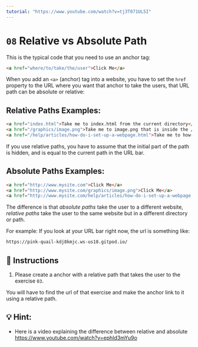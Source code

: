```yaml
---
tutorial: "https://www.youtube.com/watch?v=tj3T071UL5I"
---
```


# `08` Relative vs Absolute Path

This is the typical code that you need to use an anchor tag:

```html
<a href="where/to/take/the/user">Click Me</a>
```

When you add an `<a>` (anchor) tag into a website, you have to set the `href` property to the URL where you want that anchor to take the users, that URL path can be absolute or relative:

## Relative Paths Examples:

```html
<a href="index.html">Take me to index.html from the current directory</a>
<a href="/graphics/image.png">Take me to image.png that is inside the /graphics/ directory</a>
<a href="/help/articles/how-do-i-set-up-a-webpage.html">Take me to how-do-i-set-up-a-webpage.html</a>
```

If you use relative paths, you have to assume that the initial part of the path is hidden, and is equal to the current path in the URL bar.

## Absolute Paths Examples:

```html
<a href="http://www.mysite.com">Click Me</a>
<a href="http://www.mysite.com/graphics/image.png">Click Me</a>
<a href="http://www.mysite.com/help/articles/how-do-i-set-up-a-webpage.html">Click Me</a>
```

The difference is that *absolute paths* take the user to a different website, *relative paths* take the user to the same website but in a different directory or path.

For example: If you look at your URL bar right now, the url is something like:

```html
https://pink-quail-kdj8kmjc.ws-us18.gitpod.io/
```

## 📝 Instructions

1. Please create a anchor with a relative path that takes the user to the exercise `03`.

You will have to find the url of that exercise and make the anchor link to it using a relative path.

## 💡 Hint:

+ Here is a video explaining the difference between relative and absolute
https://www.youtube.com/watch?v=ephId3mYu9o
